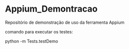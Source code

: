 # Appium_Demontracao
Repositório de demonstração de uso da ferramenta Appium

comando para executar os testes:

python -m Tests.testDemo
